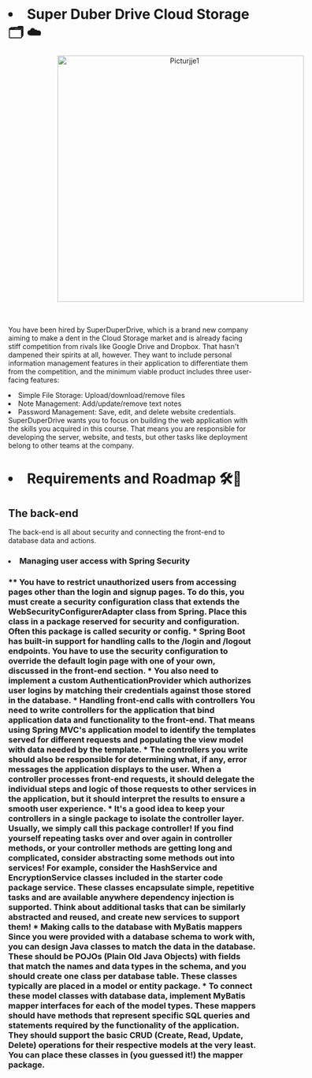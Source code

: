 
<p align="center">
<img src="./dash.svg" alt="" /> </p>
<h1> <li> Super Duber Drive Cloud Storage 🗂️ ☁️</li> </h1>
 <p align="center">
<img width="500" alt="Picturjje1" src="https://user-images.githubusercontent.com/90301688/198152161-b8884d21-7ef6-4de6-9d76-7ee476454e27.png" style="margin-left: 100px;">
 <br> <br> <br>  

<p>
 You have been hired by SuperDuperDrive, which is a brand new company aiming to make a dent in the Cloud Storage market and is already facing stiff competition from rivals like Google Drive and Dropbox. That hasn't dampened their spirits at all, however. They want to include personal information management features in their application to differentiate them from the competition, and the minimum viable product includes three user-facing features:     <li>Simple File Storage: Upload/download/remove files</li>
  <li>Note Management: Add/update/remove text notes </li>
  <li>Password Management: Save, edit, and delete website credentials.</li>
  SuperDuperDrive wants you to focus on building the web application with the skills you acquired in this course. That means you are responsible for developing the server, website, and tests, but other tasks like deployment belong to other teams at the company.
   </p>
   
   
<p align="center">
<h1> <li> Requirements and Roadmap 🛠️🔭</li> </h1>
<h2>The back-end </h2>
The back-end is all about security and connecting the front-end to database data and actions.

<h3><li>Managing user access with Spring Security</li><h3/>
** You have to restrict unauthorized users from accessing pages other than the login and signup pages. To do this, you must create a security configuration class that extends the WebSecurityConfigurerAdapter class from Spring. Place this class in a package reserved for security and configuration. Often this package is called security or config.
* Spring Boot has built-in support for handling calls to the /login and /logout endpoints. You have to use the security configuration to override the default login page with one of your own, discussed in the front-end section.
* You also need to implement a custom AuthenticationProvider which authorizes user logins by matching their credentials against those stored in the database.
* Handling front-end calls with controllers
You need to write controllers for the application that bind application data and functionality to the front-end. That means using Spring MVC's application model to identify the templates served for different requests and populating the view model with data needed by the template.
* The controllers you write should also be responsible for determining what, if any, error messages the application displays to the user. When a controller processes front-end requests, it should delegate the individual steps and logic of those requests to other services in the application, but it should interpret the results to ensure a smooth user experience.
* It's a good idea to keep your controllers in a single package to isolate the controller layer. Usually, we simply call this package controller!
If you find yourself repeating tasks over and over again in controller methods, or your controller methods are getting long and complicated, consider abstracting some methods out into services! For example, consider the HashService and EncryptionService classes included in the starter code package service. These classes encapsulate simple, repetitive tasks and are available anywhere dependency injection is supported. Think about additional tasks that can be similarly abstracted and reused, and create new services to support them!
* Making calls to the database with MyBatis mappers
Since you were provided with a database schema to work with, you can design Java classes to match the data in the database. These should be POJOs (Plain Old Java Objects) with fields that match the names and data types in the schema, and you should create one class per database table. These classes typically are placed in a model or entity package.
* To connect these model classes with database data, implement MyBatis mapper interfaces for each of the model types. These mappers should have methods that represent specific SQL queries and statements required by the functionality of the application. They should support the basic CRUD (Create, Read, Update, Delete) operations for their respective models at the very least. You can place these classes in (you guessed it!) the mapper package.
</p>
